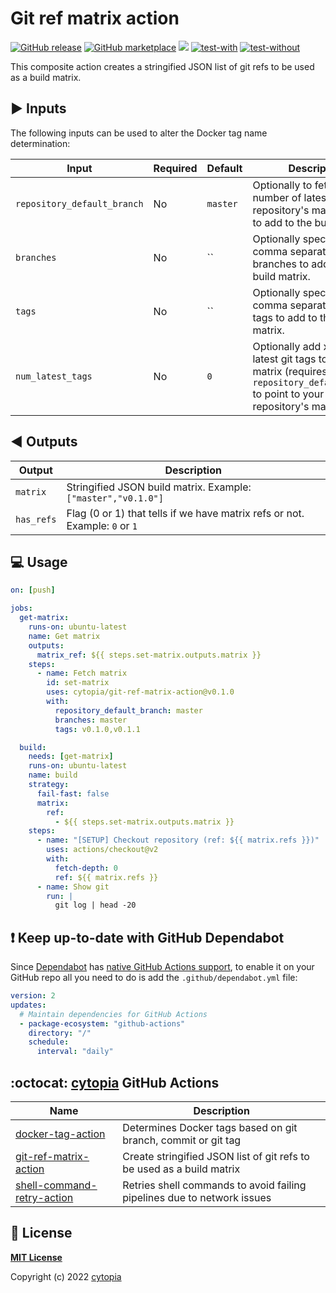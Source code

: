 # Git ref matrix action

[![GitHub release](https://img.shields.io/github/release/cytopia/git-ref-matrix-action.svg?logo=github)](https://github.com/cytopia/git-ref-matrix-action/releases/latest)
[![GitHub marketplace](https://img.shields.io/badge/marketplace-git--ref--matrix--action-blue?logo=github)](https://github.com/marketplace/actions/git-ref-matrix-action)
[![](https://img.shields.io/badge/github-cytopia%2Fgit--ref--matrix--action-red.svg?logo=github)](https://github.com/cytopia/git-ref-matrix-action "github.com/cytopia/git-ref-matrix-action")
[![test-with](https://github.com/cytopia/git-ref-matrix-action/actions/workflows/test.yml/badge.svg)](https://github.com/cytopia/git-ref-matrix-action/actions/workflows/test-with.yml)
[![test-without](https://github.com/cytopia/git-ref-matrix-action/actions/workflows/test.yml/badge.svg)](https://github.com/cytopia/git-ref-matrix-action/actions/workflows/test-without.yml)

This composite action creates a stringified JSON list of git refs to be used as a build matrix.


## :arrow_forward: Inputs

The following inputs can be used to alter the Docker tag name determination:

| Input                          | Required | Default  | Description                                                                                           |
|--------------------------------|----------|----------|-------------------------------------------------------------------------------------------------------|
| `repository_default_branch`    | No       | `master` | Optionally to fetch x number of latest tags from repository's main branch to add to the build matrix. |
| `branches`                     | No       | ``       | Optionally specify a comma separated list of branches to add to the build matrix.                     |
| `tags`                         | No       | ``       | Optionally specify a comma separated list of tags to add to the build matrix.                         |
| `num_latest_tags`              | No       | `0`      | Optionally add x number of latest git tags to the build matrix (requires `repository_default_branch` to point to your repository's main branch. |


## :arrow_backward: Outputs

| Output       | Description                                                                 |
|--------------|-----------------------------------------------------------------------------|
| `matrix`     | Stringified JSON build matrix. Example: `["master","v0.1.0"]`               |
| `has_refs`   | Flag (0 or 1) that tells if we have matrix refs or not. Example: `0` or `1` |


## :computer: Usage


```yaml
on: [push]

jobs:
  get-matrix:
    runs-on: ubuntu-latest
    name: Get matrix
    outputs:
      matrix_ref: ${{ steps.set-matrix.outputs.matrix }}
    steps:
      - name: Fetch matrix
        id: set-matrix
        uses: cytopia/git-ref-matrix-action@v0.1.0
        with:
          repository_default_branch: master
          branches: master
          tags: v0.1.0,v0.1.1

  build:
    needs: [get-matrix]
    runs-on: ubuntu-latest
    name: build
    strategy:
      fail-fast: false
      matrix:
        ref:
          - ${{ steps.set-matrix.outputs.matrix }}
    steps:
      - name: "[SETUP] Checkout repository (ref: ${{ matrix.refs }})"
        uses: actions/checkout@v2
        with:
          fetch-depth: 0
          ref: ${{ matrix.refs }}
      - name: Show git
        run: |
          git log | head -20
```


## :exclamation: Keep up-to-date with GitHub Dependabot

Since [Dependabot](https://docs.github.com/en/github/administering-a-repository/keeping-your-actions-up-to-date-with-github-dependabot) has [native GitHub Actions support](https://docs.github.com/en/github/administering-a-repository/configuration-options-for-dependency-updates#package-ecosystem), to enable it on your GitHub repo all you need to do is add the `.github/dependabot.yml` file:

```yml
version: 2
updates:
  # Maintain dependencies for GitHub Actions
  - package-ecosystem: "github-actions"
    directory: "/"
    schedule:
      interval: "daily"
```


## :octocat: [cytopia](https://github.com/cytopia) GitHub Actions

| Name                         | Description |
|------------------------------|-------------|
| [docker-tag-action]          | Determines Docker tags based on git branch, commit or git tag |
| [git-ref-matrix-action]      | Create stringified JSON list of git refs to be used as a build matrix |
| [shell-command-retry-action] | Retries shell commands to avoid failing pipelines due to network issues |

[docker-tag-action]: https://github.com/cytopia/docker-tag-action
[git-ref-matrix-action]: https://github.com/cytopia/git-ref-matrix-action
[shell-command-retry-action]: https://github.com/cytopia/shell-command-retry-action


## :page_facing_up: License

**[MIT License](LICENSE)**

Copyright (c) 2022 [cytopia](https://github.com/cytopia)
